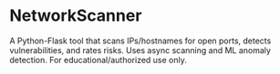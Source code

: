 # NetworkScanner
A Python-Flask tool that scans IPs/hostnames for open ports, detects vulnerabilities, and rates risks. Uses async scanning and ML anomaly detection. For educational/authorized use only.
